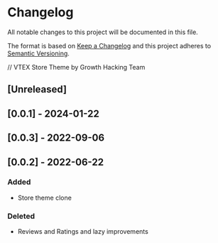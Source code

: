 # Changelog

All notable changes to this project will be documented in this file.

The format is based on [Keep a Changelog](http://keepachangelog.com/en/1.0.0/)
and this project adheres to [Semantic Versioning](http://semver.org/spec/v2.0.0.html).

// VTEX Store Theme by Growth Hacking Team 

## [Unreleased]

## [0.0.1] - 2024-01-22

## [0.0.3] - 2022-09-06

## [0.0.2] - 2022-06-22

### Added
- Store theme clone

### Deleted
- Reviews and Ratings and lazy improvements
